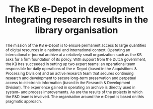 ---
abstract: 'The mission of the KB e-Depot is to ensure permanent access to large quantities
  of digital resources in a national and international context. Operating an international
  e-journal archive at a relatively small organization such as the KB asks for a firm
  foundation of its policy. With support from the Dutch government, the KB has succeeded
  in setting up two expert teams: an operational team responsible for daily operations
  of the e-Depot (based in the Acquisitions & Processing Division) and an active research
  team that secures continuing research and development to secure long-term preservation
  and perpetual access to electronic information (based in the Research & Development
  Division). The experience gained in operating an archive is directly used in system-
  and process improvements. As are the results of the projects in which the R&D team
  is involved. The organisation around the e-Depot is based on this pragmatic approach.'
creators:
- van Wijngaarden, Hilde
- Ras, Marcel
- Houtman, Frank
date: null
document_url: https://services.phaidra.univie.ac.at/api/object/o:294177/download
grand_parent: iPRES
institutions: []
keywords:
- london
landing_page_url: https://phaidra.univie.ac.at/o:294177
language: eng
layout: publication
license: CC BY-SA 3.0 AT
notes_url: null
parent: iPRES 2008
presentation_url: null
publication_type: paper
size: 40648
source_name: iPRES
title: The KB e-Depot in development Integrating research results in the library organisation
year: 2008
---